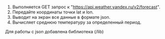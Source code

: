 1. Выполняется GET запрос к "https://api.weather.yandex.ru/v2/forecast".
2. Передайте координаты точки lat и lon.
3. Выводит на экран все данные в формате json.
4. Вычисляет среднюю температуру за определенный период.

  Для работы с json добавлена библиотека (/lib)
